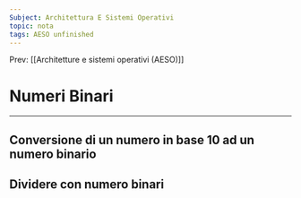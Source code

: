 ```yaml
---
Subject: Architettura E Sistemi Operativi
topic: nota
tags: AESO unfinished
---
```


Prev: [[Architetture e sistemi operativi (AESO)]]

# Numeri Binari
---




## Conversione di un numero in base 10 ad un numero binario


## Dividere con numero binari 